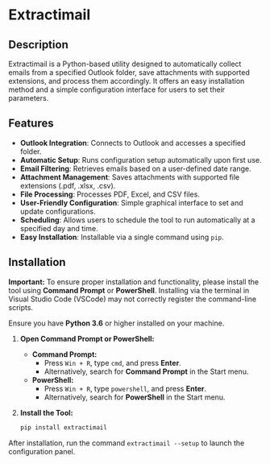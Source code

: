 # Extractimail

## Description

Extractimail is a Python-based utility designed to automatically collect emails from a specified Outlook folder, save attachments with supported extensions, and process them accordingly. It offers an easy installation method and a simple configuration interface for users to set their parameters.

## Features

- **Outlook Integration**: Connects to Outlook and accesses a specified folder.
- **Automatic Setup**: Runs configuration setup automatically upon first use.
- **Email Filtering**: Retrieves emails based on a user-defined date range.
- **Attachment Management**: Saves attachments with supported file extensions (.pdf, .xlsx, .csv).
- **File Processing**: Processes PDF, Excel, and CSV files.
- **User-Friendly Configuration**: Simple graphical interface to set and update configurations.
- **Scheduling**: Allows users to schedule the tool to run automatically at a specified day and time.
- **Easy Installation**: Installable via a single command using `pip`.

## Installation

**Important:** To ensure proper installation and functionality, please install the tool using **Command Prompt** or **PowerShell**. Installing via the terminal in Visual Studio Code (VSCode) may not correctly register the command-line scripts.

Ensure you have **Python 3.6** or higher installed on your machine.

1. **Open Command Prompt or PowerShell:**

   - **Command Prompt:**
     - Press `Win + R`, type `cmd`, and press **Enter**.
     - Alternatively, search for **Command Prompt** in the Start menu.
   - **PowerShell:**
     - Press `Win + R`, type `powershell`, and press **Enter**.
     - Alternatively, search for **PowerShell** in the Start menu.

2. **Install the Tool:**

   ```cmd
   pip install extractimail

After installation, run the command `extractimail --setup` to launch the configuration panel.